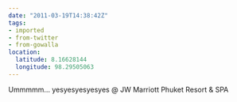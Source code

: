 ```yaml
---
date: "2011-03-19T14:38:42Z"
tags:
- imported
- from-twitter
- from-gowalla
location:
  latitude: 8.16628144
  longitude: 98.29505063
---
```

Ummmmm… yesyesyesyesyes @ JW Marriott Phuket Resort & SPA
